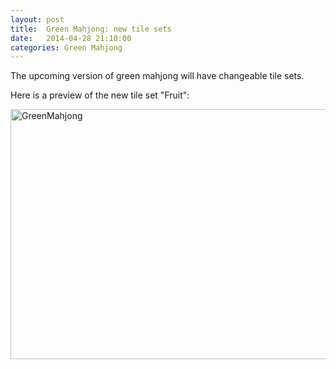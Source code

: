 ```yaml
---
layout: post
title:  Green Mahjong: new tile sets
date:   2014-04-28 21:10:00
categories: Green Mahjong
---
```

The upcoming version of green mahjong will have changeable tile sets.

Here is a preview of the new tile set "Fruit":


<a href="http://daniel-beck.org/wp-content/uploads/2014/04/GreenMahjong.jpg"><img src="http://daniel-beck.org/wp-content/uploads/2014/04/GreenMahjong-1024x703.jpg" alt="GreenMahjong" width="584" height="400" class="alignnone size-large wp-image-1937" /></a>
